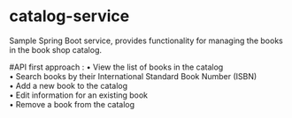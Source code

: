 # catalog-service

Sample Spring Boot service, provides functionality for managing the books in the book shop catalog.

#API first approach :
• View the list of books in the catalog</br>
• Search books by their International Standard Book Number (ISBN)</br>
• Add a new book to the catalog</br>
• Edit information for an existing book</br>
• Remove a book from the catalog

